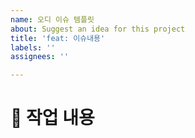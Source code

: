 ```yaml
---
name: 오디 이슈 템플릿
about: Suggest an idea for this project
title: 'feat: 이슈내용'
labels: ''
assignees: ''

---
```


# 📝 작업 내용
